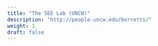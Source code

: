 ```yaml
---
title: "The SEE Lab (UNCW)"
description: "http://people.uncw.edu/borretts/"
weight: 1
draft: false
---
```

